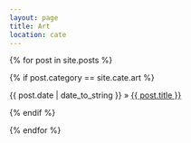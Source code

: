 ```yaml
---
layout: page
title: Art
location: cate
---
```

<div class="posts">
  {% for post in site.posts %}
  
  {% if post.category == site.cate.art %}
  <div class="post" style="margin: 0 0 1em 0;">
    <span class="post-date" style="display: initial;">{{ post.date | date_to_string }}</span>
	   »   
    <a class="post-title" href="{{ post.url }}">
        {{ post.title }}
    </a>

  </div>
  {% endif %}
  
  {% endfor %}
</div>
